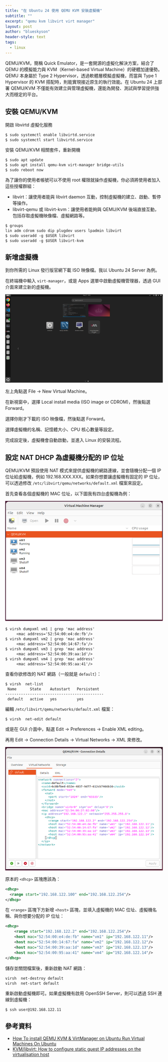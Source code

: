 ```yaml
---
title: "在 Ubuntu 24 使用 QEMU KVM 安裝虛擬機"
subtitle: ""
excerpt: "qemu kvm libvirt virt manager"
layout: post
author: "blueskyson"
header-style: text
tags:
  - linux
---
```


QEMU/KVM，簡稱 Quick Emulator，是一套開源的虛擬化解決方案，結合了 QEMU 的模擬能力與 KVM（Kernel-based Virtual Machine）的硬體加速優勢。QEMU 本身屬於 Type 2 Hypervisor，透過軟體層模擬虛擬機，而當與 Type 1 Hypervisor 的 KVM 搭配時，則能實現接近原生的執行效能。在 Ubuntu 24 上部署 QEMU/KVM 不僅能有效建立與管理虛擬機，還能為開發、測試與學習提供強大而穩定的平台。

## 安裝 QEMU/KVM

開啟 libvirtd 虛擬化服務

```
$ sudo systemctl enable libvirtd.service
$ sudo systemctl start libvirtd.service
```

安裝 QEMU/KVM 相關套件，重新開機

```
$ sudo apt update
$ sudo apt install qemu-kvm virt-manager bridge-utils
$ sudo reboot now
```

為了讓你的使用者帳號可以不使用 root 權限就操作虛擬機，你必須將使用者加入這些授權群組：
- libvirt：讓使用者能與 libvirt daemon 互動，控制虛擬機的建立、啟動、暫停等操作。
- libvirt-qemu 或 libvirt-kvm：讓使用者能夠與 QEMU/KVM 後端直接互動，包括存取虛擬機映像檔、虛擬網路等。

```
$ groups 
lin adm cdrom sudo dip plugdev users lpadmin libvirt
$ sudo useradd -g $USER libvirt
$ sudo useradd -g $USER libvirt-kvm
```

## 新增虛擬機

到你所需的 Linux 發行版官網下載 ISO 映像檔。我以 Ubuntu 24 Server 為例。

在終端機中輸入 `virt-manager`，或是 Apps 選單中啟動虛擬機管理器，透過 GUI 介面來建立新的虛擬機。

![](https://raw.githubusercontent.com/blueskyson/image-host/refs/heads/master/2025/qemu-kvm-1.png)

左上角點選 File -> New Virtual Machine。

在新視窗中，選擇 Local install media (ISO image or CDROM)，然後點選 Forward。

選擇你剛才下載的 ISO 映像檔，然後點選 Forward。

選擇虛擬機的名稱、記憶體大小、CPU 核心數量等設定。

完成設定後，虛擬機會自動啟動，並進入 Linux 的安裝流程。

## 設定 NAT DHCP 為虛擬機分配的 IP 位址

QEMU/KVM 預設使用 NAT 模式來提供虛擬機的網路連線，並會隨機分配一個 IP 位址給虛擬機，例如 192.168.XXX.XXX。如果你想要讓虛擬機有固定的 IP 位址，可以透過修改 `/etc/libvirt/qemu/networks/default.xml` 檔案來設定。

首先查看各個虛擬機的 MAC 位址，以下圖我有四台虛擬機為例：

![](https://raw.githubusercontent.com/blueskyson/image-host/refs/heads/master/2025/qemu-kvm-2.png)

```
$ virsh dumpxml vm1 | grep 'mac address'
     <mac address='52:54:00:e4:de:fb'/>
$ virsh dumpxml vm2 | grep 'mac address'
     <mac address='52:54:00:14:67:fa'/>
$ virsh dumpxml vm3 | grep 'mac address'
     <mac address='52:54:00:39:aa:1d'/>
$ virsh dumpxml vm4 | grep 'mac address'
     <mac address='52:54:00:95:aa:41'/>
```

查看你欲修改的 NAT 網路（一般就是 `default`）：

```
$ virsh  net-list
 Name      State    Autostart   Persistent
--------------------------------------------
 default   active   yes         yes
```

編輯 `/etc/libvirt/qemu/networks/default.xml` 檔案：

```
$ virsh  net-edit default
```

或是在 GUI 介面中，點選 Edit -> Preferences -> Enable XML editing。

再用 Edit -> Connection Details -> Virtual Networks -> XML 來修改。

![](https://raw.githubusercontent.com/blueskyson/image-host/refs/heads/master/2025/qemu-kvm-3.png)

原本的 `<dhcp>` 區塊應該為：

```xml
<dhcp>
  <range start="192.168.122.100" end="192.168.122.254"/>
</dhcp>
```

在 `<range>` 區塊下方新增 `<host>` 區塊，並填入虛擬機的 MAC 位址、虛擬機名稱、與你想要分配的 IP 位址：

```xml
<dhcp>
    <range start="192.168.122.2" end="192.168.122.254"/>
    <host mac="52:54:00:e4:de:fb" name="vm1" ip="192.168.122.11"/>
    <host mac="52:54:00:14:67:fa" name="vm2" ip="192.168.122.12"/>
    <host mac="52:54:00:39:aa:1d" name="vm3" ip="192.168.122.13"/>
    <host mac="52:54:00:95:aa:41" name="vm4" ip="192.168.122.14"/>
</dhcp>
```

儲存並關閉檔案後，重新啟動 NAT 網路：

```
virsh  net-destroy default
virsh  net-start default
```

重新啟動虛擬機即可。如果虛擬機有啟用 OpenSSH Server，則可以透過 SSH 連線到虛擬機：

```
$ ssh user@192.168.122.11
```

## 參考資料

- [How To install QEMU KVM & VirtManager on Ubuntu Run Virtual Machines On Ubuntu](https://www.youtube.com/watch?v=4m6eHhPypWI)
- [KVM/libvirt: How to configure static guest IP addresses on the virtualisation host](https://serverfault.com/questions/627238/kvm-libvirt-how-to-configure-static-guest-ip-addresses-on-the-virtualisation-ho)